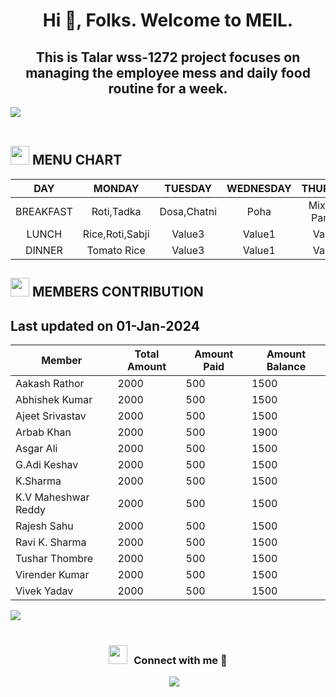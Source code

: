 <h1 align="center">Hi 👋, Folks. Welcome to MEIL. </h1>
<h2 align="center"> This is Talar wss-1272 project focuses on managing the employee mess and daily food routine for a week.</h2>

<img src="https://user-images.githubusercontent.com/73097560/115834477-dbab4500-a447-11eb-908a-139a6edaec5c.gif"><br><br>

## <img src="https://media.giphy.com/media/3o85g3loeiLcF26OZy/giphy.gif" width ="30"><b> MENU CHART</b>


| 	DAY	 | 	MONDAY	  | 	TUESDAY	    | 	WEDNESDAY | THURSDAY        |  FRIDAY    |SATURDAY |    SUNDAY         | 
| 	:-----:	 | 	:-----:	  | 	:-----:	    | 	:-----:	  | 	:-----:	    | 	:-----:	 | :-----: |    :-----:        | 
| 	BREAKFAST| Roti,Tadka	  | 	Dosa,Chatni | 	Poha      | Mix/Aloo Paratha|   Value2   | VALUE   |   	Puri,Sabji     |  
| 	LUNCH	 | Rice,Roti,Sabji| 	Value3	    | 	Value1    | Value2          |	Value3   | Value2  | 	No Food	       |
| 	DINNER	 | Tomato Rice	  | 	Value3	    | 	Value1    | Value2          |	Value3   | Value2  | 	Paneer/Chicken | 


## <img src="https://media.giphy.com/media/xTiTnqUxyWbsAXq7Ju/giphy.gif" width ="30"><b> MEMBERS CONTRIBUTION </b>

## Last updated on 01-Jan-2024

| Member   | Total Amount | Amount Paid | Amount Balance |
|----------|--------------|-------------|-----------------|
| Aakash Rathor  | 2000         | 500         | 1500            |
| Abhishek Kumar | 2000         | 500        | 1500            |
| Ajeet Srivastav    | 2000         | 500         | 1500            |
| Arbab Khan   | 2000         | 500         | 1900            |
| Asgar Ali    | 2000         | 500         | 1500            |
| G.Adi Keshav   | 2000         | 500         | 1500            |
| K.Sharma | 2000         | 500         | 1500            |
| K.V Maheshwar Reddy| 2000         | 500         | 1500            |
| Rajesh Sahu   | 2000         | 500         | 1500            |
| Ravi K. Sharma    | 2000         | 500         | 1500            |
| Tushar Thombre   | 2000         | 500         | 1500            |
| Virender Kumar | 2000         | 500         | 1500            |
| Vivek Yadav    | 2000         | 500         | 1500            |

<img src="https://user-images.githubusercontent.com/73097560/115834477-dbab4500-a447-11eb-908a-139a6edaec5c.gif"><br><br>

<h3 align="center" > <img src="https://media.giphy.com/media/iY8CRBdQXODJSCERIr/giphy.gif" width="30" height="30" style="margin-right: 10px;">Connect with me 🤝 </h3>

<p align="center">

 <div align="center"  class="icons-social" style="margin-left: 10px;">
        <a style="margin-left: 10px;"  target="_blank" href="https://in.linkedin.com/in/arbabkhan579">
			<img src="https://img.icons8.com/doodle/40/000000/linkedin--v2.png"></a>
